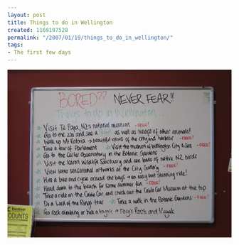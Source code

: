 ```yaml
---
layout: post
title: Things to do in Wellington
created: 1169197528
permalink: "/2007/01/19/things_to_do_in_wellington/"
tags:
- The first few days
---
```


<img src="/image/images/IMG_1485.jpg"/>

